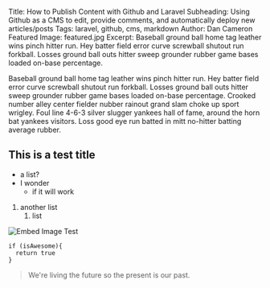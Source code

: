 Title: How to Publish Content with Github and Laravel
Subheading: Using Github as a CMS to edit, provide comments, and automatically deploy new articles/posts
Tags: laravel, github, cms, markdown
Author: Dan Cameron
Featured Image: featured.jpg
Excerpt: Baseball ground ball home tag leather wins pinch hitter run. Hey batter field error curve screwball shutout run forkball. Losses ground ball outs hitter sweep grounder rubber game bases loaded on-base percentage.

Baseball ground ball home tag leather wins pinch hitter run. Hey batter field error curve screwball shutout run forkball. Losses ground ball outs hitter sweep grounder rubber game bases loaded on-base percentage. Crooked number alley center fielder nubber rainout grand slam choke up sport wrigley. Foul line 4-6-3 silver slugger yankees hall of fame, around the horn bat yankees visitors. Loss good eye run batted in mitt no-hitter batting average rubber.

## This is a test title

* a list?
* I wonder
	* if it will work

1. another list
	1. list

![Embed Image Test](featured.jpg)

```
if (isAwesome){
  return true
}
```

> We're living the future so
> the present is our past.
